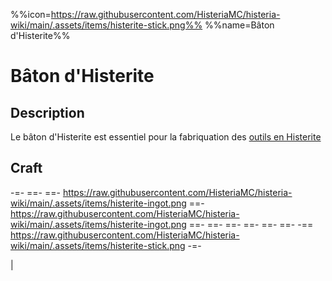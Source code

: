 %%icon=https://raw.githubusercontent.com/HisteriaMC/histeria-wiki/main/.assets/items/histerite-stick.png%%
%%name=Bâton d'Histerite%%

# Bâton d'Histerite

## Description
Le bâton d'Histerite est essentiel pour la fabriquation des [outils en Histerite](https://histeria.fr/wiki/outils)

## Craft
-=-
 ==- 
 ==- https://raw.githubusercontent.com/HisteriaMC/histeria-wiki/main/.assets/items/histerite-ingot.png
 ==- https://raw.githubusercontent.com/HisteriaMC/histeria-wiki/main/.assets/items/histerite-ingot.png
 ==- 
 ==- 
 ==- 
 ==- 
 ==- 
 ==- 
 -== https://raw.githubusercontent.com/HisteriaMC/histeria-wiki/main/.assets/items/histerite-stick.png
-=-

|
